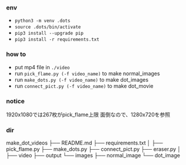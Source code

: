 ### env
- `python3 -m venv .dots`
- `source .dots/bin/activate`
- `pip3 install --upgrade pip`
- `pip3 install -r requirements.txt`

### how to 
- put mp4 file in `./video`
- run `pick_flame.py (-f video_name)` to make normal_images
- run `make_dots.py (-f video_name)` to make dot_images
- run `connect_pict.py (-f video_name)` to make dot_movie

### notice
1920x1080では267枚がpick_flame上限
面倒なので、1280x720を参照

### dir
make_dot_videos
├── README.md
├── requirements.txt
│
├── pick_flame.py
├── make_dots.py
├── connect_pict.py
├── eraser.py
│
├── video
├── output
└── images
    ├── normal_image
    └── dot_image
